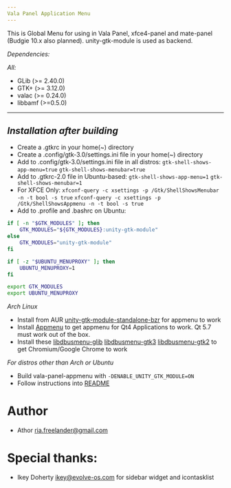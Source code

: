 ```yaml
---
Vala Panel Application Menu
---
```


This is Global Menu for using in Vala Panel, xfce4-panel and mate-panel (Budgie 10.x also planned). unity-gtk-module is used as backend.

*Dependencies:*

*All:*
 * GLib (>= 2.40.0)
 * GTK+ (>= 3.12.0)
 * valac (>= 0.24.0)
 * libbamf (>=0.5.0)

---
*Installation after building*
---
* Create a .gtkrc in your home(~) directory
* Create a .config/gtk-3.0/settings.ini file in your home(~) directory
* Add to .config/gtk-3.0/settings.ini file in all distros:
`gtk-shell-shows-app-menu=true`
`gtk-shell-shows-menubar=true`
* Add to .gtkrc-2.0 file in Ubuntu-based:
`gtk-shell-shows-app-menu=1`
`gtk-shell-shows-menubar=1`
* For XFCE Only: 
`xfconf-query -c xsettings -p /Gtk/ShellShowsMenubar -n -t bool -s true`
`xfconf-query -c xsettings -p /Gtk/ShellShowsAppmenu -n -t bool -s true`
* Add to .profile and .bashrc on Ubuntu:
```sh
if [ -n "$GTK_MODULES" ]; then
    GTK_MODULES="${GTK_MODULES}:unity-gtk-module"
else
    GTK_MODULES="unity-gtk-module"
fi

if [ -z "$UBUNTU_MENUPROXY" ]; then
    UBUNTU_MENUPROXY=1
fi

export GTK_MODULES
export UBUNTU_MENUPROXY
```

*Arch Linux*
* Install from AUR [unity-gtk-module-standalone-bzr](https://aur.archlinux.org/packages/unity-gtk-module-standalone-bzr/) for appmenu to work
* Install [Appmenu](https://aur.archlinux.org/packages/appmenu-qt/) to get appmenu for Qt4 Applications to work. Qt 5.7 must work out of the box.
* Install these [libdbusmenu-glib](https://aur.archlinux.org/packages/libdbusmenu-glib/) [libdbusmenu-gtk3](https://aur.archlinux.org/packages/libdbusmenu-gtk3/) [libdbusmenu-gtk2](https://aur.archlinux.org/packages/libdbusmenu-gtk2/) to get Chromium/Google Chrome to work

*For distros other than Arch or Ubuntu*
* Build vala-panel-appmenu with `-DENABLE_UNITY_GTK_MODULE=ON`
* Follow instructions into [README](unity-gtk-module/README.md)

Author
===
 * Athor <ria.freelander@gmail.com>

Special thanks:
===
 * Ikey Doherty <ikey@evolve-os.com> for sidebar widget and icontasklist
